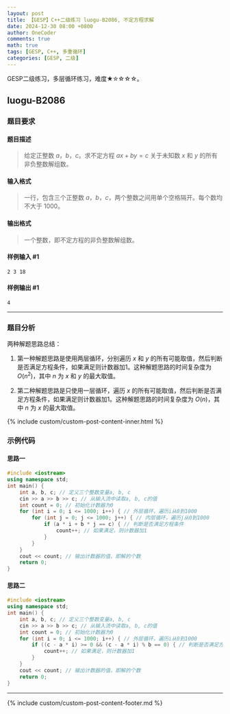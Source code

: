 ```yaml
---
layout: post
title: 【GESP】C++二级练习 luogu-B2086, 不定方程求解
date: 2024-12-30 08:00 +0800
author: OneCoder
comments: true
math: true
tags: [GESP, C++, 多重循环]
categories: [GESP, 二级]
---
```

GESP二级练习，多层循环练习，难度★✮☆☆☆。

<!--more-->

## luogu-B2086

### 题目要求

#### 题目描述

>给定正整数 $a$，$b$，$c$。求不定方程 $ax+by=c$ 关于未知数 $x$ 和 $y$ 的所有非负整数解组数。

#### 输入格式

>一行，包含三个正整数 $a$，$b$，$c$，两个整数之间用单个空格隔开。每个数均不大于 $1000$。

#### 输出格式

>一个整数，即不定方程的非负整数解组数。

#### 样例输入 #1

```console
2 3 18
```

#### 样例输出 #1

```console
4
```

---

### 题目分析

两种解题思路总结：

1. 第一种解题思路是使用两层循环，分别遍历 $x$ 和 $y$ 的所有可能取值，然后判断是否满足方程条件，如果满足则计数器加1。这种解题思路的时间复杂度为 $O(n^2)$，其中 $n$ 为 $x$ 和 $y$ 的最大取值。

2. 第二种解题思路是只使用一层循环，遍历 $x$ 的所有可能取值，然后判断是否满足方程条件，如果满足则计数器加1。这种解题思路的时间复杂度为 $O(n)$，其中 $n$ 为 $x$ 的最大取值。

{% include custom/custom-post-content-inner.html %}

### 示例代码

#### **思路一**

```cpp
#include <iostream>
using namespace std;
int main() {
    int a, b, c; // 定义三个整数变量a, b, c
    cin >> a >> b >> c; // 从输入流中读取a, b, c的值
    int count = 0; // 初始化计数器为0
    for (int i = 0; i <= 1000; i++) { // 外层循环，遍历i从0到1000
        for (int j = 0; j <= 1000; j++) { // 内层循环，遍历j从0到1000
            if (a * i + b * j == c) { // 判断是否满足方程条件
                count++; // 如果满足，则计数器加1
            }
        }
    }
    cout << count; // 输出计数器的值，即解的个数
    return 0;
}
```

#### **思路二**

```cpp
#include <iostream>
using namespace std;
int main() {
    int a, b, c; // 定义三个整数变量a, b, c
    cin >> a >> b >> c; // 从输入流中读取a, b, c的值
    int count = 0; // 初始化计数器为0
    for (int i = 0; i <= 1000; i++) { // 外层循环，遍历i从0到1000
        if ((c - a * i) >= 0 && (c - a * i) % b == 0) { // 判断是否满足方程条件
            count++; // 如果满足，则计数器加1
        }
    }
    cout << count; // 输出计数器的值，即解的个数
    return 0;
}
```

---

{% include custom/custom-post-content-footer.md %}
